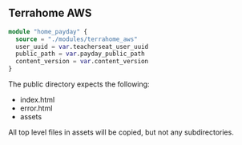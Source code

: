 ## Terrahome AWS

```tf
module "home_payday" {
  source = "./modules/terrahome_aws"
  user_uuid = var.teacherseat_user_uuid
  public_path = var.payday_public_path
  content_version = var.content_version
}
```

The public directory expects the following:

- index.html
- error.html
- assets

All top level files in assets will be copied, but not any subdirectories.
